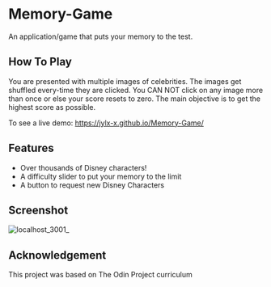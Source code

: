 # Memory-Game

An application/game that puts your memory to the test. 

<h2>How To Play</h2>

You are presented with multiple images of celebrities. The images get shuffled every-time they are clicked. You CAN NOT click on any image more than once or else your score resets to zero. The main objective is to get the highest score as possible.


To see a live demo: https://jylx-x.github.io/Memory-Game/

<h2>Features</h2>
  <ul>
    <li>Over thousands of Disney characters!</li>
    <li>A difficulty slider to put your memory to the limit</li>
    <li>A button to request new Disney Characters</li>
  </ul>
  
 <h2>Screenshot</h2>
  
![localhost_3001_](https://user-images.githubusercontent.com/93222500/153073693-015c36cd-bb5c-49b2-93aa-1665d87ba708.png)

<h2>Acknowledgement</h2>

This project was based on The Odin Project curriculum
